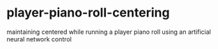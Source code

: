 # player-piano-roll-centering
maintaining centered while running a player piano roll using an artificial neural network control
